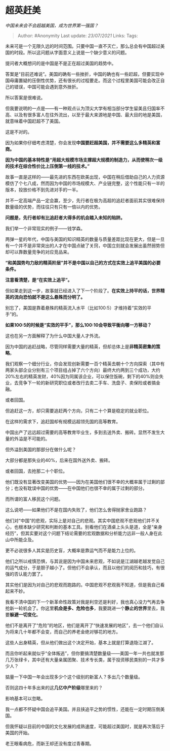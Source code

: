 # 超英赶美
*中国未来会不会超越美国，成为世界第一强国？*

> Author: #Anonymity
Last update: *23/07/2021* 
Links:
Tags:  



未来可是一个无限久远的时间范围。只要中国一直不灭亡，那么总会有中国超过美国的时段。所以这问题从字面意义上说是一个缺少意义的问题。

提问者大概想问的是中国是不是正在超过美国的趋势中。

答案是“目前还难说”。美国的确有一些挫折，中国的确也有一些赶超，但要实现中国毋庸置疑的压倒性优势，还有很长的过程要走。而这个过程里美国可能会改正自己的错误，中国可能会遇到意外挫折。

所以答案是很难说。

但我要说明的一点是——有一种观点认为顶尖大学有相当部分学生留美且归国率不高、以及有很多富人在往外流出，以至于最大来源地是中国、最大目的地是美国，就意味着中国赶超不了美国。

这是不对的。

因为如果你仔细考虑清楚，你会发现**中国要赶超美国，并不需要这么多精英和富商。**

**因为中国的基本特性是“用超大规模市场支撑超大规模的制造力，从而使稍次一级的技术在综合性价比上压倒第一线的技术。”**

故事一直是这样的——最先进的东西在欧美出现，中国在稍后借助自己的人力资源模仿了个七八成，然而因为中国的市场规模大、产业链完整，这个性能只有一半的版本，投放价格不到先进对手的一半。

并不一定高端产品一定会赢，至少，先行者在极为高超的追赶者面前其实很难保持数量级的优势，而往往只有只有一倍以内的优势。

**问题是，先行者却有比追赶者大得多的机会踏入未知的陷阱。**

我们举一个非常现实的例子——钱学森。

两弹一星的年代，中国与美国的知识精英的数量与质量差距比现在更大，但是一旦有一个并不是非常突出的人才在中国点破了关窍，中国立刻就会发展出虽然弱势但却可以靠数量竞争的对应竞品来。

**“和美国势均力敌的精英阶层”并不是中国以自己的方式在实效上追平美国的必要条件。**

**注意看清楚，是“在实效上追平”。**

但如果走到这一步，故事就已经进入了下一个阶段了。**在实效上持平的话，世界精英的流向恐怕就不是这么悬殊而分明了。**

别忘了，美国是靠着悬殊的精英流入水平（比如100:5）才维持着“实效的平手”的。

**如果100:5的时候是“实效的平手”，那么100:10会导致平衡向哪一方移动？**

这也在另一方面解释了为什么中国大量人才外流。

因为中国的追赶战略，尽管同样需要大量的精英，但却总体上是**非精英密集的策略**。

我们观察一个细分行业，你会发现创新需要一百个精英去朝十个方向探索（其中有两家头部企业分别有三个项目组占掉了六个方向）最终大约两到三个成功，大约20%左右的精英发财，40%因为同属该企业，可以保住饭碗，剩下的40%则会失业，去竞争下一轮的新研究职位或者改行去卖二手车、洗盘子、卖保险或者搞金融。

或者回国。

但追赶这一方，却只需要追赶两个方向，只有二十个算是稳定的就业职位。

在这样的需求下，追赶国却有规模远超领先国的高等教育。

中国出产了远远超过需要的高等教育毕业生，多到去送外卖、搬砖。显然不发生大量的外溢是不可能的。

但外溢到美国的那部分在做什么呢？

大部分都是那失业的40%，后来在国外送外卖、搬砖。

或者回国，去抢那二十个职位。

他们既没有显著改变美国的优势——因为在美国他们很不幸的大概率属于过剩的部分；也没有耽误中国的优势——在中国他们也很不幸的属于过剩的部分。

而所谓的富人移民这个问题。

这么说吧——如果他们不是在国内失败了，他们怎么舍得抛家舍业跑路？

他们对“中国”的悲观，实际上是对自己的悲观。其实中国悲观不悲观他们并不关心，也根本缺少研究和判断的基本工具。别看他们在酒桌上头头是道，全是“亲身经历”，但其实要对这个问题下结论需要的宏观数据和分析能力远非一般人身在此山中所能企及。

更不必说很多人其实是历史盲，大概率是靠运气而不是能力上位的。

他们之所以戒慎恐惧，与其说是因为中国未来悲观，不如说是江湖越老越发觉自己的运气成分，于是胆子越小了。但他们不会承认，而且以他们的阅历和技巧，有很强的否认能力罢了。

其实他们是因为对自己的悲观而跑路的。中国悲观不悲观我不知道，但是我自己看起来不妙。

我看不清中国的下一个新革命性政策对我是利空还是利好，我也真心没力气再去争抢新一轮机会了。你这里**机会是多、危险也多**，我要跳进一个**静止的世界**里去，我要**躲避一切变化**。

他们不是离开了“危险”的地区，他们是离开了“快速发展的地区”，去一个他们自认为将来几十年都不会变，而自己的养老金绝对够花的地方。

这些人出身精英，但从他们做出这个决定开始，基本上就是打算退隐江湖了。

而且你听起来就似乎“全体叛逃”，但你要搞清楚数量级——美国一年一共也就发那几万张绿卡，其中还有大量亲属团聚、技术专长类，属于投资移民类别的一共才多少人？

掂量一下中国一年会出现多少个这个级别的新富人？多出几个数量级。

否则这四十年多出来的这**几亿中产阶级**哪里来的？

影响基本可以忽略。

我一点都不怀疑中国会追平美国。并且挟追平之势的惯性，还能在一定时期压倒美国。

但我怀疑以目前的中国的文化发展的成熟速度，可能超过美国时，就是再次落后于美国的开始。

老王眼看病危，而新王却还没有度过青春期。



